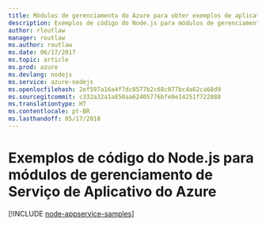 ```yaml
---
title: Módulos de gerenciamento do Azure para obter exemplos de aplicativo web Node.js
description: Exemplos de código do Node.js para módulos de gerenciamento de Serviço de Aplicativo do Azure
author: rloutlaw
manager: routlaw
ms.author: routlaw
ms.date: 06/17/2017
ms.topic: article
ms.prod: azure
ms.devlang: nodejs
ms.service: azure-nodejs
ms.openlocfilehash: 2ef597a16a4f7dc8577b2c68c077bc4a62ca68d9
ms.sourcegitcommit: c332a32a1a850aa62405776bfe0e14251f722888
ms.translationtype: HT
ms.contentlocale: pt-BR
ms.lasthandoff: 05/17/2018
---
```

# <a name="nodejs-code-samples-for-azure-app-service-management-modules"></a>Exemplos de código do Node.js para módulos de gerenciamento de Serviço de Aplicativo do Azure

[!INCLUDE [node-appservice-samples](../docs-ref-conceptual/includes/appservice-samples.md)]